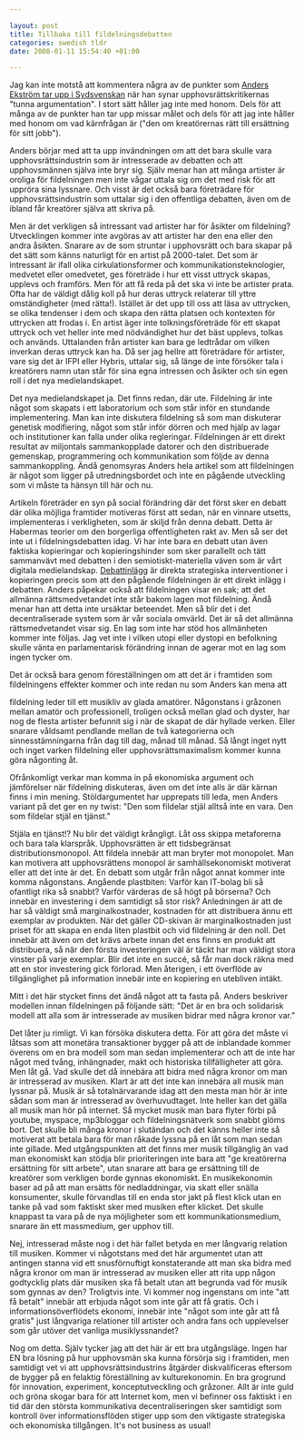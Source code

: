 ```yaml
--- 

layout: post
title: Tillbaka till fildelningsdebatten 
categories: swedish tldr 
date: 2008-01-11 15:54:40 +01:00 

---
```


Jag kan inte motstå att kommentera några av de punkter som [Anders Ekström tar upp i Sydsvenskan](http://sydsvenskan.se/kultur/article292145.ece "Anders Ekström tar upp i Sydsvenskan") när han synar upphovsrättskritikernas "tunna argumentation". I stort sätt håller jag inte med honom. Dels för att många av de punkter han tar upp missar målet och dels för att jag inte håller med honom om vad kärnfrågan är ("den om kreatörernas rätt till ersättning för sitt jobb").

Anders börjar med att ta upp invändningen om att det bara skulle vara upphovsrättsindustrin som är intresserade av debatten och att upphovsmännen själva inte bryr sig. Själv menar han att många artister är oroliga för fildelningen men inte vågar uttala sig om det med risk för att uppröra sina lyssnare. Och visst är det också bara företrädare för upphovsrättsindustrin som uttalar sig i den offentliga debatten, även om de ibland får kreatörer själva att skriva på. 

Men är det verkligen så intressant vad artister har för åsikter om fildelning? Utvecklingen kommer inte avgöras av att artister har den ena eller den andra åsikten. Snarare av de som struntar i upphovsrätt och bara skapar på det sätt som känns naturligt för en artist på 2000-talet. Det som är intressant är ifall olika cirkulationsformer och kommunikationsteknologier, medvetet eller omedvetet, ges företräde i hur ett visst uttryck skapas, upplevs och framförs. Men för att få reda på det ska vi inte be artister prata. Ofta har de väldigt dålig koll på hur deras uttryck relaterar till yttre omständigheter (med rätta!). Istället är det upp till oss att läsa av uttrycken, se olika tendenser i dem och skapa den rätta platsen och kontexten för uttrycken att frodas i. En artist äger inte tolkningsföreträde för ett skapat uttryck och vet heller inte med nödvändighet hur det bäst upplevs, tolkas och används. Uttalanden från artister kan bara ge ledtrådar om vilken inverkan deras uttryck kan ha. Då ser jag hellre att företrädare för artister, vare sig det är IFPI eller Hybris, uttalar sig, så länge de inte försöker tala i kreatörers namn utan står för sina egna intressen och åsikter och sin egen roll i det nya medielandskapet.

Det nya medielandskapet ja. Det finns redan, där ute. Fildelning är inte något som skapats i ett laboratorium och som står inför en stundande implementering. Man kan inte diskutera fildelning så som man diskuterar genetisk modifiering, något som står inför dörren och med hjälp av lagar och institutioner kan falla under olika regleringar. Fildelningen är ett direkt resultat av miljontals sammankopplade datorer och den distribuerade gemenskap, programmering och kommunikation som följde av denna sammankoppling. Ändå genomsyras Anders hela artikel som att fildelningen är något som ligger på utredningsbordet och inte en pågående utveckling som vi måste ta hänsyn till här och nu. 

Artikeln företräder en syn på social förändring där det först sker en debatt där olika möjliga framtider motiveras först att sedan, när en vinnare utsetts, implementeras i verkligheten, som är skiljd från denna debatt. Detta är Habermas teorier om den borgerliga offentligheten rakt av. Men så ser det inte ut i fildelningsdebatten idag. Vi har inte bara en debatt utan även faktiska kopieringar och kopieringshinder som sker parallellt och tätt sammanvävt med debatten i den semiotiskt-materiella väven som är vårt digitala medielandskap. [Debattinlägg](http://www.expressen.se/debatt/1.998274 "Debattinlägg") är direkta strategiska interventioner i kopieringen precis som att den pågående fildelningen är ett direkt inlägg i debatten. Anders påpekar också att fildelningen visar en sak; att det allmänna rättsmedvetandet inte står bakom lagen mot fildelning. Ändå menar han att detta inte ursäktar beteendet. Men så blir det i det decentraliserade system som är vår sociala omvärld. Det är så det allmänna rättsmedvetandet visar sig. En lag som inte har stöd hos allmänheten kommer inte följas. Jag vet inte i vilken utopi eller dystopi en befolkning skulle vänta en parlamentarisk förändring innan de agerar mot en lag som ingen tycker om.

Det är också bara genom föreställningen om att det är i framtiden som fildelningens effekter kommer och inte redan nu som Anders kan mena att

fildelning leder till ett musikliv av glada amatörer. Någonstans i gråzonen mellan amatör och professionell, troligen också mellan glad och dyster, har nog de flesta artister befunnit sig i när de skapat de där hyllade verken. Eller snarare våldsamt pendlande mellan de två kategorierna och sinnesstämningarna från dag till dag, månad till månad. Så långt inget nytt och inget varken fildelning eller upphovsrättsmaximalism kommer kunna göra någonting åt. 

Ofrånkomligt verkar man komma in på ekonomiska argument och jämförelser när fildelning diskuteras, även om det inte alls är där kärnan finns i min mening. Stöldargumentet har upprepats till leda, men Anders variant på det ger en ny twist: "Den som fildelar stjäl alltså inte en vara. Den som fildelar stjäl en tjänst." 

Stjäla en tjänst!? Nu blir det väldigt krångligt. Låt oss skippa metaforerna och bara tala klarspråk. Upphovsrätten är ett tidsbegränsat distributionsmonopol. Att fildela innebär att man bryter mot monopolet. Man kan motivera att upphovsrättens monopol är samhällsekonomiskt motiverat eller att det inte är det. En debatt som utgår från något annat kommer inte komma någonstans. Angående plastbiten: Varför kan IT-bolag bli så ofantligt rika så snabbt? Varför värderas de så högt på börserna? Och innebär en investering i dem samtidigt så stor risk? Anledningen är att de har så väldigt små marginalkostnader, kostnaden för att distribuera ännu ett exemplar av produkten. När det gäller CD-skivan är marginalkostnaden just priset för att skapa en enda liten plastbit och vid fildelning är den noll. Det innebär att även om det krävs arbete innan det ens finns en produkt att distribuera, så när den första investeringen väl är täckt har man väldigt stora vinster på varje exemplar. Blir det inte en succé, så får man dock räkna med att en stor investering gick förlorad. Men återigen, i ett överflöde av tillgänglighet på information innebär inte en kopiering en utebliven intäkt.

Mitt i det här stycket finns det ändå något att ta fasta på. Anders beskriver modellen innan fildelningen på följande sätt: "Det är en bra och solidarisk modell att alla som är intresserade av musiken bidrar med några kronor var." 

Det låter ju rimligt. Vi kan försöka diskutera detta. För att göra det måste vi låtsas som att monetära transaktioner bygger på att de inblandade kommer överens om en bra modell som man sedan implementerar och att de inte har något med tvång, inhängnader, makt och historiska tillfälligheter att göra. Men låt gå. Vad skulle det då innebära att bidra med några kronor om man är intresserad av musiken. Klart är att det inte kan innebära all musik man lyssnar på. Musik är så totalnärvarande idag att den mesta man hör är inte sådan som man är intresserad av överhuvudtaget. Inte heller kan det gälla all musik man hör på internet. Så mycket musik man bara flyter förbi på youtube, myspace, mp3bloggar och fildelningsnätverk som snabbt glöms bort. Det skulle bli många kronor i slutändan och det känns heller inte så motiverat att betala bara för man råkade lyssna på en låt som man sedan inte gillade. Med utgångspunkten att det finns mer musik tillgänglig än vad man ekonomiskt kan stödja blir prioriteringen inte bara att "ge kreatörerna ersättning för sitt arbete", utan snarare att bara ge ersättning till de kreatörer som verkligen borde gynnas ekonomiskt. En musikekonomin baser ad på att man ersätts för nedladdningar, via skatt eller snälla konsumenter, skulle förvandlas till en enda stor jakt på flest klick utan en tanke på vad som faktiskt sker med musiken efter klicket. Det skulle knappast ta vara på de nya möjligheter som ett kommunikationsmedium, snarare än ett massmedium, ger upphov till.

Nej, intresserad måste nog i det här fallet betyda en mer långvarig relation till musiken. Kommer vi någotstans med det här argumentet utan att antingen stanna vid ett snusförnuftigt konstaterande att man ska bidra med några kronor om man är intresserad av musiken eller att rita upp någon godtycklig plats där musiken ska få betalt utan att begrunda vad för musik som gynnas av den? Troligtvis inte. Vi kommer nog ingenstans om inte "att få betalt" innebär att erbjuda något som inte går att få gratis. Och i informationsöverflödets ekonomi, innebär inte "något som inte går att få gratis" just långvariga relationer till artister och andra fans och upplevelser som går utöver det vanliga musiklyssnandet?

Nog om detta. Själv tycker jag att det här är ett bra utgångsläge. Ingen har EN bra lösning på hur upphovsmän ska kunna försörja sig i framtiden, men samtidigt vet vi att upphovsrättsindustrins åtgärder diskvalificeras eftersom de bygger på en felaktig föreställning av kulturekonomin. En bra grogrund för innovation, experiment, konceptutveckling och gråzoner. Allt är inte guld och gröna skogar bara för att Internet kom, men vi befinner oss faktiskt i en tid där den största kommunikativa decentraliseringen sker samtidigt som kontroll över informationsflöden stiger upp som den viktigaste strategiska och ekonomiska tillgången. It's not business as usual!

